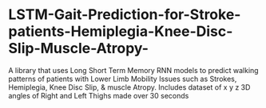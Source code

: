 # LSTM-Gait-Prediction-for-Stroke-patients-Hemiplegia-Knee-Disc-Slip-Muscle-Atropy-
A library that uses Long Short Term Memory RNN models to predict walking patterns of patients with Lower Limb Mobility Issues such as Strokes, Hemiplegia, Knee Disc Slip, &amp; muscle Atropy. Includes dataset of x y z 3D angles of Right and Left Thighs made over 30 seconds
